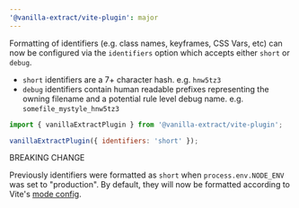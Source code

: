 ```yaml
---
'@vanilla-extract/vite-plugin': major
---
```


Formatting of identifiers (e.g. class names, keyframes, CSS Vars, etc) can now be configured via the `identifiers` option which accepts either `short` or `debug`.

- `short` identifiers are a 7+ character hash. e.g. `hnw5tz3`
- `debug` identifiers contain human readable prefixes representing the owning filename and a potential rule level debug name. e.g. `somefile_mystyle_hnw5tz3`

```js
import { vanillaExtractPlugin } from '@vanilla-extract/vite-plugin';

vanillaExtractPlugin({ identifiers: 'short' });
```

BREAKING CHANGE

Previously identifiers were formatted as `short` when `process.env.NODE_ENV` was set to "production". By default, they will now be formatted according to Vite's [mode config](https://vitejs.dev/config/#mode).